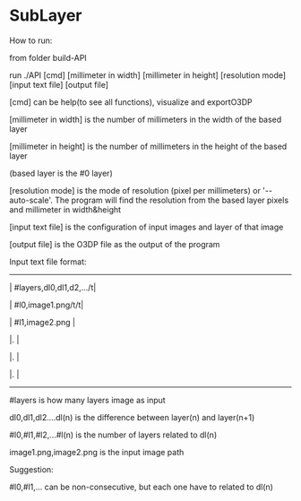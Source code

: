 # SubLayer

How to run:

from folder build-API

run ./API [cmd] [millimeter in width] [millimeter in height] [resolution mode] [input text file] [output file]

[cmd] can be help(to see all functions), visualize and exportO3DP

[millimeter in width] is the number of millimeters in the width of the based layer

[millimeter in height] is the number of millimeters in the height of the based layer

(based layer is the #0 layer)

[resolution mode] is the mode of resolution (pixel per millimeters) or '--auto-scale'. The program will find the resolution from the based layer pixels and millimeter in width&height

[input text file] is the configuration of input images and layer of that image

[output file] is the O3DP file as the output of the program

Input text file format:
_____________________________
| #layers,dl0,dl1,d2,.../t|

| #l0,image1.png/t/t|

| #l1,image2.png            |

|.                          |

|.                          |

|.                          |
_____________________________
#layers is how many layers image as input

dl0,dl1,dl2....dl(n) is the difference between layer(n) and layer(n+1)

#l0,#l1,#l2,...#l(n) is the number of layers related to dl(n)

image1.png,image2.png is the input image path

Suggestion:

#l0,#l1,... can be non-consecutive, but each one have to related to dl(n)
